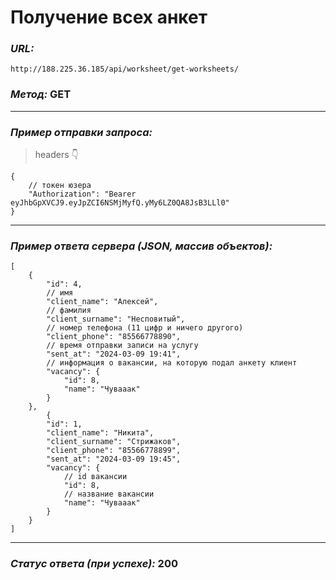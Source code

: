 # Получение всех анкет

### _URL:_

```text
http://188.225.36.185/api/worksheet/get-worksheets/
```

### _Метод:_ GET

<hr>

### _Пример отправки запроса:_

> headers 👇

```json5
{
    // токен юзера
    "Authorization": "Bearer eyJhbGpXVCJ9.eyJpZCI6NSMjMyfQ.yMy6LZ0QA8JsB3LLl0"
}
```

<hr>

### _Пример ответа сервера (JSON, массив объектов):_

```json5
[
    {
        "id": 4,
        // имя
        "client_name": "Алексей",
        // фамилия
        "client_surname": "Несповитый",
        // номер телефона (11 цифр и ничего другого)
        "client_phone": "85566778890",
        // время отправки записи на услугу
        "sent_at": "2024-03-09 19:41",
        // информация о вакансии, на которую подал анкету клиент
        "vacancy": {
            "id": 8,
            "name": "Чувааак"
        }
    },
        {
        "id": 1,
        "client_name": "Никита",
        "client_surname": "Стрижаков",
        "client_phone": "85566778899",
        "sent_at": "2024-03-09 19:45",
        "vacancy": {
            // id вакансии
            "id": 8,
            // название вакансии
            "name": "Чувааак"
        }
    }
]
```

<hr>

### _Статус ответа (при успехе):_ 200
